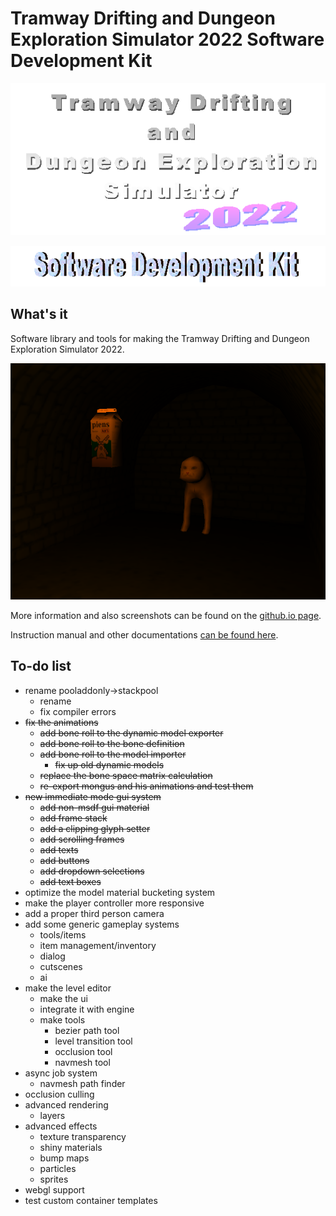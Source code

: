 # Tramway Drifting and Dungeon Exploration Simulator 2022 Software Development Kit

![Tramway Drifting and Dungeon Exploration Simulator 2022 logo](/docs/logo.gif)

![Software Development Kit logo](/docs/devkit.gif)

## What's it

Software library and tools for making the Tramway Drifting and Dungeon Exploration Simulator 2022.

![Software Development Kit logo](/docs/screen11.png)

More information and also screenshots can be found on the [github.io page](https://racenis.github.io/tram-sdk/). 

Instruction manual and other documentations [can be found here](https://racenis.github.io/tram-sdk/manual/). 

## To-do list

 - rename pooladdonly->stackpool
 	- rename
 	- fix compiler errors
 - ~~fix the animations~~
	- ~~add bone roll to the dynamic model exporter~~
	- ~~add bone roll to the bone definition~~
	- ~~add bone roll to the model importer~~
		- ~~fix up old dynamic models~~
	- ~~replace the bone space matrix calculation~~
	- ~~re-export mongus and his animations and test them~~
 - ~~new immediate mode gui system~~
	- ~~add non-msdf gui material~~
	- ~~add frame stack~~
	- ~~add a clipping glyph setter~~
	- ~~add scrolling frames~~
	- ~~add texts~~
	- ~~add buttons~~
	- ~~add dropdown selections~~
	- ~~add text boxes~~
 - optimize the model material bucketing system
 - make the player controller more responsive
 - add a proper third person camera
 - add some generic gameplay systems
	- tools/items
	- item management/inventory
	- dialog
	- cutscenes
	- ai
 - make the level editor
	- make the ui
	- integrate it with engine
	- make tools
		- bezier path tool
		- level transition tool
		- occlusion tool
		- navmesh tool
 - async job system
	- navmesh path finder
 - occlusion culling
 - advanced rendering
	- layers
 - advanced effects
	- texture transparency
	- shiny materials
	- bump maps
	- particles
	- sprites
 - webgl support
 - test custom container templates
